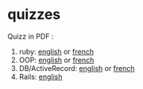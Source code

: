 quizzes
=======

Quizz in PDF :

1. ruby: [english](https://github.com/lewagon/quizzes/raw/gh-pages/pdf/1-ruby-english.pdf) or [french](https://github.com/lewagon/quizzes/raw/gh-pages/pdf/1-ruby-french.pdf)
1. OOP: [english](https://github.com/lewagon/quizzes/raw/gh-pages/pdf/2-oop-english.pdf) or [french](https://github.com/lewagon/quizzes/raw/gh-pages/pdf/2-oop-french.pdf)
1. DB/ActiveRecord: [english](https://github.com/lewagon/quizzes/raw/gh-pages/pdf/3-db-english.pdf) or [french](https://github.com/lewagon/quizzes/raw/gh-pages/pdf/3-db-french.pdf)
2. Rails: [english](https://github.com/lewagon/quizzes/raw/gh-pages/pdf/4-rails-english.pdf)
